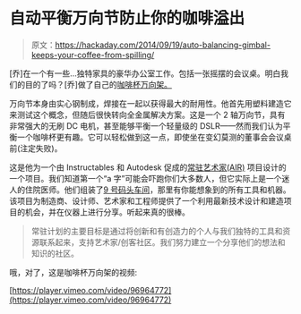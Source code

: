 # 自动平衡万向节防止你的咖啡溢出

> 原文：<https://hackaday.com/2014/09/19/auto-balancing-gimbal-keeps-your-coffee-from-spilling/>

[乔]在一个有一些…独特家具的豪华办公室工作。包括一张摇摆的会议桌。明白我们的目的了吗？[乔]做了自己的[咖啡杯万向架。](http://vimeo.com/96964772)

万向节本身由实心钢制成，焊接在一起以获得最大的耐用性。他首先用塑料建造它来测试这个概念，但随后很快转向全金属解决方案。这是一个 2 轴万向节，具有非常强大的无刷 DC 电机，甚至能够平衡一个轻量级的 DSLR——然而我们认为平衡一个咖啡杯更有趣。它可以轻松做到这一点，即使坐在变幻莫测的董事会会议桌前(注定失败)。

这是他为一个由 Instructables 和 Autodesk 促成的[常驻艺术家(AIR)](http://www.autodesk.com/artist-in-residence/home) 项目设计的一个项目。我们知道第一个“a 字”可能会吓跑你们大多数人，但它实际上是一个迷人的住院医师。他们组装了[9 号码头车间](http://www.instructables.com/id/Overview-Access-to-Autodesk-Pier-9-Workshop/)，那里有你能想象到的所有工具和机器。该项目为制造商、设计师、艺术家和工程师提供了一个利用最新技术设计和建造项目的机会，并在仪器上进行分享。听起来真的很棒。

> 常驻计划的主要目标是通过将创新和有创造力的个人与我们独特的工具和资源联系起来，支持艺术家/创客社区。我们努力建立一个分享他们的想法和知识的社区。

哦，对了，这是咖啡杯万向架的视频:

[https://player.vimeo.com/video/96964772](https://player.vimeo.com/video/96964772)